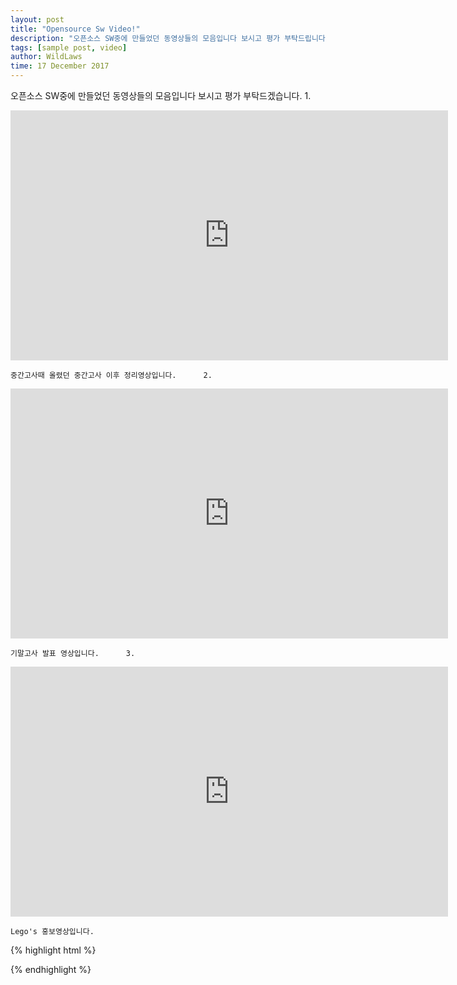 ```yaml
---
layout: post
title: "Opensource Sw Video!"
description: "오픈소스 SW중에 만들었던 동영상들의 모음입니다 보시고 평가 부탁드립니다."
tags: [sample post, video]
author: WildLaws
time: 17 December 2017
---
```


오픈소스 SW중에 만들었던 동영상들의 모음입니다 보시고 평가 부탁드겠습니다.      1.                                          



<iframe width="700" height="400" src="https://www.youtube.com/embed/IUHzT0eqRAE" frameborder="0" gesture="media" allow="encrypted-media" allowfullscreen></iframe>

	중간고사때 올렸던 중간고사 이후 정리영상입니다.      2.


<iframe width="700" height="400" src="https://www.youtube.com/embed/c_IGs0bamdo" frameborder="0" gesture="media" allow="encrypted-media" allowfullscreen></iframe>

	기말고사 발표 영상입니다.      3.



<iframe width="700" height="400" src="https://www.youtube.com/embed/wihQAUkqTWE" frameborder="0" gesture="media" allow="encrypted-media" allowfullscreen></iframe>
	
	Lego's 홍보영상입니다.



{% highlight html %}

{% endhighlight %}

